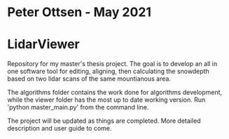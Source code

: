 # Peter Ottsen - May 2021
# LidarViewer

Repository for my master's thesis project. The goal is to develop an all in one software tool for editing, aligning, then calculating the snowdepth based on two lidar scans of the same mountianous area.

The algorithms folder contains the work done for algorithms development, while the viewer folder has the most up to date working version. Run 'python master_main.py' from the command line.

The project will be updated as things are completed. More detailed description and user guide to come.
